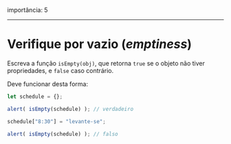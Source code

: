 importância: 5

---

# Verifique por vazio (*emptiness*)

Escreva a função `isEmpty(obj)`, que retorna `true` se o  objeto não tiver propriedades, e `false` caso contrário.

Deve funcionar desta forma:

```js
let schedule = {};

alert( isEmpty(schedule) ); // verdadeiro

schedule["8:30"] = "levante-se";

alert( isEmpty(schedule) ); // falso
```
